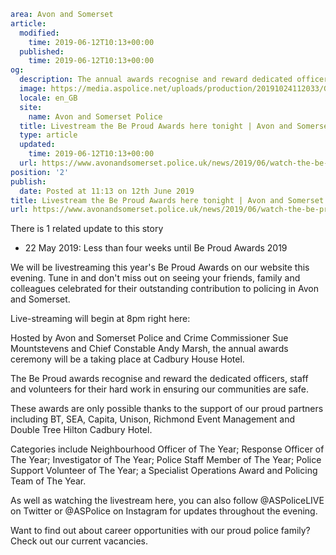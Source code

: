 ```yaml
area: Avon and Somerset
article:
  modified:
    time: 2019-06-12T10:13+00:00
  published:
    time: 2019-06-12T10:13+00:00
og:
  description: The annual awards recognise and reward dedicated officers, staff and volunteers for their hard work in ensuring our communities are safe.
  image: https://media.aspolice.net/uploads/production/20191024112033/Graphic-Be-Proud-Awards.png
  locale: en_GB
  site:
    name: Avon and Somerset Police
  title: Livestream the Be Proud Awards here tonight | Avon and Somerset Police
  type: article
  updated:
    time: 2019-06-12T10:13+00:00
  url: https://www.avonandsomerset.police.uk/news/2019/06/watch-the-be-proud-awards-live-tonight/
position: '2'
publish:
  date: Posted at 11:13 on 12th June 2019
title: Livestream the Be Proud Awards here tonight | Avon and Somerset Police
url: https://www.avonandsomerset.police.uk/news/2019/06/watch-the-be-proud-awards-live-tonight/
```

There is 1 related update to this story

 * 22 May 2019: Less than four weeks until Be Proud Awards 2019

We will be livestreaming this year's Be Proud Awards on our website this evening. Tune in and don't miss out on seeing your friends, family and colleagues celebrated for their outstanding contribution to policing in Avon and Somerset.

Live-streaming will begin at 8pm right here:

Hosted by Avon and Somerset Police and Crime Commissioner Sue Mountstevens and Chief Constable Andy Marsh, the annual awards ceremony will be a taking place at Cadbury House Hotel.

The Be Proud awards recognise and reward the dedicated officers, staff and volunteers for their hard work in ensuring our communities are safe.

These awards are only possible thanks to the support of our proud partners including BT, SEA, Capita, Unison, Richmond Event Management and Double Tree Hilton Cadbury Hotel.

Categories include Neighbourhood Officer of The Year; Response Officer of The Year; Investigator of The Year; Police Staff Member of The Year; Police Support Volunteer of The Year; a Specialist Operations Award and Policing Team of The Year.

As well as watching the livestream here, you can also follow @ASPoliceLIVE on Twitter or @ASPolice on Instagram for updates throughout the evening.

Want to find out about career opportunities with our proud police family? Check out our current vacancies.
